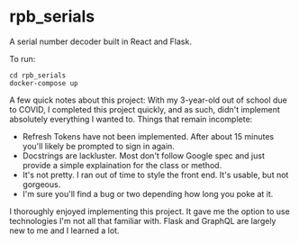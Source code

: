 # rpb_serials
A serial number decoder built in React and Flask.

To run:
```
cd rpb_serials
docker-compose up
```

A few quick notes about this project:
With my 3-year-old out of school due to COVID, I completed this project quickly, and as such, didn't implement absolutely everything I wanted to.
Things that remain incomplete:
* Refresh Tokens have not been implemented. After about 15 minutes you'll likely be prompted to sign in again.
* Docstrings are lackluster. Most don't follow Google spec and just provide a simple explaination for the class or method.
* It's not pretty. I ran out of time to style the front end. It's usable, but not gorgeous.
* I'm sure you'll find a bug or two depending how long you poke at it.

I thoroughly enjoyed implementing this project. It gave me the option to use technologies I'm not all that familiar with. Flask and GraphQL are largely new to me and I learned a lot. 

